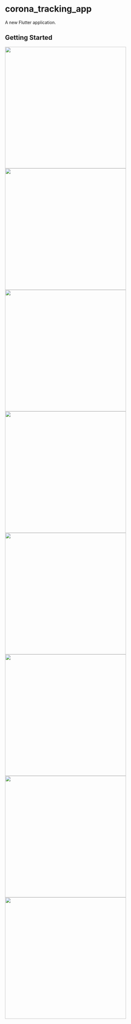 # corona_tracking_app

A new Flutter application.

## Getting Started
<img src="https://user-images.githubusercontent.com/47665779/100105096-07fe6d80-2e78-11eb-805d-657610425146.jpeg" widht="40" height="400">   <img src="https://user-images.githubusercontent.com/47665779/100105112-0b91f480-2e78-11eb-923a-df6d9bce4071.jpeg" widht="40" height="400">   <img src="https://user-images.githubusercontent.com/47665779/100105114-0cc32180-2e78-11eb-9075-201b6ad927bd.jpeg" widht="40" height="400">   <img src="https://user-images.githubusercontent.com/47665779/100105121-0df44e80-2e78-11eb-8399-d3e4159807b6.jpeg" widht="40" height="400">
<img src="https://user-images.githubusercontent.com/47665779/100105126-0f257b80-2e78-11eb-86dc-5276179ba0e3.jpeg" widht="40" height="400">   <img src="https://user-images.githubusercontent.com/47665779/100105133-10ef3f00-2e78-11eb-9f5b-b61c512b0dd2.jpeg" widht="40" height="400">    <img src="https://user-images.githubusercontent.com/47665779/100105135-12206c00-2e78-11eb-8baf-941592e90081.jpeg" widht="40" height="400">    <img src="https://user-images.githubusercontent.com/47665779/100105143-13ea2f80-2e78-11eb-952e-e9fc8f18deff.jpeg" widht="40" height="400">
